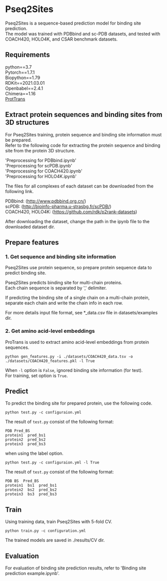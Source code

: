 # Pseq2Sites


Pseq2Sites is a sequence-based prediction model for binding site prediction. \
The model was trained with PDBbind and sc-PDB datasets, and tested with COACH420, HOLO4K, and CSAR benchmark datasets. 


## Requirements

python==3.7 \
Pytorch==1.7.1 \
Biopython==1.79 \
RDKit==2021.03.01 \
Openbabel==2.4.1 \
Chimera==1.16 \
[ProtTrans](https://github.com/agemagician/ProtTrans)


## Extract protein sequences and binding sites from 3D structures
For Pseq2Sites training, protein sequence and binding site information must be prepared. \
Refer to the following code for extracting the protein sequence and binding site from the protein 3D structure.

'Preprocessing for PDBbind.ipynb' \
'Preprocessing for scPDB.ipynb' \
'Preprocessing for COACH420.ipynb' \
'Preprocessing for HOLO4K.ipynb'

The files for all complexes of each dataset can be downloaded from the following link.

PDBbind: (http://www.pdbbind.org.cn/) \
scPDB: (http://bioinfo-pharma.u-strasbg.fr/scPDB/) \
COACH420, HOLO4K: (https://github.com/rdk/p2rank-datasets)

After downloading the dataset, change the path in the ipynb file to the downloaded dataset dir.

## Prepare features


### 1. Get sequence and binding site information
Pseq2Sites use protein sequence, so prepare protein sequence data to predict binding site.

Pseq2Sites predicts binding site for multi-chain proteins. \
Each chain sequence is separated by ',' delimiter.

If predicting the binding site of a single chain on a multi-chain protein, separate each chain and write the chain info in each row.

For more details input file format, see *_data.csv file in datasets/examples dir.

### 2. Get amino acid-level embeddings
ProTrans is used to extract amino acid-level embeddings from protein sequences.

```
python gen_features.py -i ./datasets/COACH420_data.tsv -o ./datasets/COACH420_features.pkl -l True
```

When `-l` option is `False`, ignored binding site information (for test). \
For training, set option is `True`.

## Predict
To predict the binding site for prepared protein, use the following code.

```
python test.py -c configuraion.yml
```

The result of `test.py` consist of the following format:

```
PDB Pred_BS
protein1  pred_bs1
protein2  pred_bs2
protein3  pred_bs3
```

when using the label option.

```
python test.py -c configuraion.yml -l True
```

The result of `test.py` consist of the following format:

```
PDB BS  Pred_BS
protein1  bs1  pred_bs1
protein2  bs2  pred_bs2
protein3  bs3  pred_bs3
```

## Train 
Using training data, train Pseq2Sites with 5-fold CV.

```
python train.py -c configuration.yml
```

The trained models are saved in ./results/CV dir.

## Evaluation
For evaluation of binding site prediction results, refer to 'Binding site prediction example.ipynb'.

